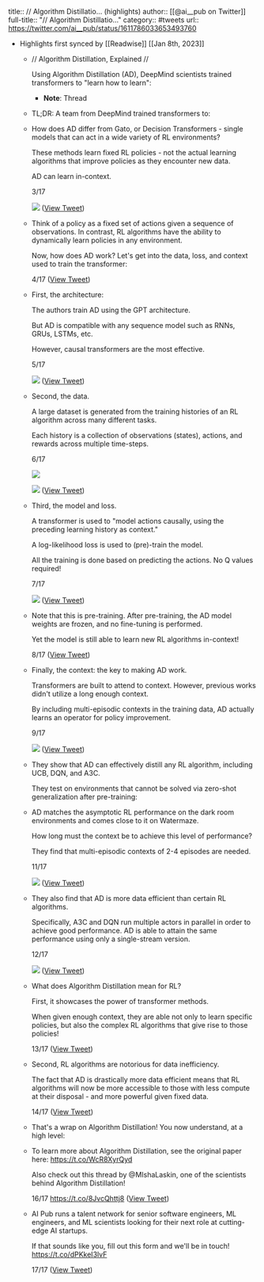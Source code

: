 title:: // Algorithm Distillatio... (highlights)
author:: [[@ai__pub on Twitter]]
full-title:: "// Algorithm Distillatio..."
category:: #tweets
url:: https://twitter.com/ai__pub/status/1611786033653493760

- Highlights first synced by [[Readwise]] [[Jan 8th, 2023]]
	- // Algorithm Distillation, Explained //
	  
	  Using Algorithm Distillation (AD), DeepMind scientists trained transformers to "learn how to learn":
		- **Note**: Thread
	- TL;DR: A team from DeepMind trained transformers to:
	- How does AD differ from Gato, or Decision Transformers -  single models that can act in a wide variety of RL environments?
	  
	  These methods learn fixed RL policies - not the actual learning algorithms that improve policies as they encounter new data.
	  
	  AD can learn in-context.
	  
	  3/17 
	  
	  ![](https://pbs.twimg.com/media/Fl425F-akAEDrvG.jpg) ([View Tweet](https://twitter.com/ai__pub/status/1611786079388196867))
	- Think of a policy as a fixed set of actions given a sequence of observations. In contrast, RL algorithms have the ability to dynamically learn policies in any environment.
	  
	  Now, how does AD work? Let's get into the data, loss, and context used to train the transformer:
	  
	  4/17 ([View Tweet](https://twitter.com/ai__pub/status/1611786083787997184))
	- First, the architecture:
	  
	  The authors train AD using the GPT architecture.
	  
	  But AD is compatible with any sequence model such as RNNs, GRUs, LSTMs, etc.
	  
	  However, causal transformers are the most effective.
	  
	  5/17 
	  
	  ![](https://pbs.twimg.com/media/Fl4258lakAAjESP.jpg) ([View Tweet](https://twitter.com/ai__pub/status/1611786097239162881))
	- Second, the data.
	  
	  A large dataset is generated from the training histories of an RL algorithm across many different tasks.
	  
	  Each history is a collection of observations (states), actions, and rewards across multiple time-steps.
	  
	  6/17 
	  
	  ![](https://pbs.twimg.com/media/Fl426zLaAAcuKkN.jpg) 
	  
	  ![](https://pbs.twimg.com/media/Fl427LIaYAEyU_g.jpg) ([View Tweet](https://twitter.com/ai__pub/status/1611786113424953344))
	- Third, the model and loss.
	  
	  A transformer is used to "model actions causally, using the preceding learning history as context."
	  
	  A log-likelihood loss is used to (pre)-train the model.
	  
	  All the training is done based on predicting the actions. No Q values required!
	  
	  7/17 
	  
	  ![](https://pbs.twimg.com/media/Fl427tdaYAAhL01.jpg) ([View Tweet](https://twitter.com/ai__pub/status/1611786121696145408))
	- Note that this is pre-training. After pre-training, the AD model weights are frozen, and no fine-tuning is performed.
	  
	  Yet the model is still able to learn new RL algorithms in-context!
	  
	  8/17 ([View Tweet](https://twitter.com/ai__pub/status/1611786125240340482))
	- Finally, the context: the key to making AD work.
	  
	  Transformers are built to attend to context. However, previous works didn't utilize a long enough context.
	  
	  By including multi-episodic contexts in the training data, AD actually learns an operator for policy improvement.
	  
	  9/17 
	  
	  ![](https://pbs.twimg.com/media/Fl428VJaAAIsa8Q.jpg) ([View Tweet](https://twitter.com/ai__pub/status/1611786134102880257))
	- They show that AD can effectively distill any RL algorithm, including UCB, DQN, and A3C.
	  
	  They test on environments that cannot be solved via zero-shot generalization after pre-training:
	- AD matches the asymptotic RL performance on the dark room environments and comes close to it on Watermaze.
	  
	  How long must the context be to achieve this level of performance?
	  
	  They find that multi-episodic contexts of 2-4 episodes are needed.
	  
	  11/17 
	  
	  ![](https://pbs.twimg.com/media/Fl429rdacAACzfS.jpg) ([View Tweet](https://twitter.com/ai__pub/status/1611786158840909824))
	- They also find that AD is more data efficient than certain RL algorithms.
	  
	  Specifically, A3C and DQN run multiple actors in parallel in order to achieve good performance. AD is able to attain the same performance using only a single-stream version.
	  
	  12/17 
	  
	  ![](https://pbs.twimg.com/media/Fl42-alaAAEANGP.jpg) ([View Tweet](https://twitter.com/ai__pub/status/1611786170941468672))
	- What does Algorithm Distillation mean for RL?
	  
	  First, it showcases the power of transformer methods.
	  
	  When given enough context, they are able not only to learn specific policies, but also the complex RL algorithms that give rise to those policies!
	  
	  13/17 ([View Tweet](https://twitter.com/ai__pub/status/1611786175009943554))
	- Second, RL algorithms are notorious for data inefficiency.
	  
	  The fact that AD is drastically more data efficient means that RL algorithms will now be more accessible to those with less compute at their disposal - and more powerful given fixed data.
	  
	  14/17 ([View Tweet](https://twitter.com/ai__pub/status/1611786177698484227))
	- That's a wrap on Algorithm Distillation! You now understand, at a high level:
	- To learn more about Algorithm Distillation, see the original paper here: https://t.co/WcR8XyrQyd
	  
	  Also check out this thread by @MIshaLaskin, one of the scientists behind Algorithm Distillation!
	  
	  16/17 https://t.co/8JvcQhttj8 ([View Tweet](https://twitter.com/ai__pub/status/1611786183109120000))
	- AI Pub runs a talent network for senior software engineers, ML engineers, and ML scientists looking for their next role at cutting-edge AI startups.
	  
	  If that sounds like you, fill out this form and we'll be in touch! https://t.co/dPKkeI3lvF
	  
	  17/17 ([View Tweet](https://twitter.com/ai__pub/status/1611786186158411776))